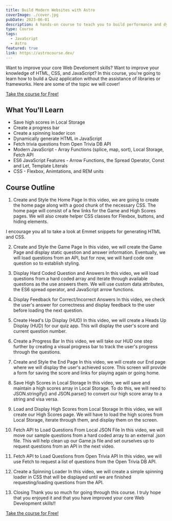 ```yaml
---
title: Build Modern Websites with Astro
coverImage: ./cover.jpg
pubDate: 2023-06-01
description: A hands-on course to teach you to build performance and dynamic websites the modern way using Astro, the all-in-one-framework designed for speed!
type: Course
tags:
  - JavaScript
  - Astro
featured: true
link: https://astrocourse.dev/
---
```


Want to improve your core Web Develoment skills? Want to improve your knowledge of HTML, CSS, and JavaScript? In this course, you're going to learn how to build a Quiz application without the assistance of libraries or frameworks. Here are some of the topic we will cover!

[Take the course for Free!](https://www.youtube.com/watch?v=u98ROZjBWy8&list=PLDlWc9AfQBfZIkdVaOQXi1tizJeNJipEx)

## What You'll Learn

- Save high scores in Local Storage
- Create a progress bar
- Create a spinning loader icon
- Dynamically generate HTML in JavaScript
- Fetch trivia questions from Open Trivia DB API
- Modern JavaScript - Array Functions (splice, map, sort), Local Storage, Fetch API
- ES6 JavaScript Features - Arrow Functions, the Spread Operator, Const and Let, Template Literals
- CSS - Flexbox, Animtations, and REM units

## Course Outline

1. Create and Style the Home Page
   In this video, we are going to create the home page along with a good chunk of the necessary CSS. The home page will consist of a few links for the Game and High Scores pages. We will also create helper CSS classes for Flexbox, buttons, and hiding elements.

I encourage you all to take a look at Emmet snippets for generating HTML and CSS.

2. Create and Style the Game Page
   In this video, we will create the Game Page and display static question and answer information. Eventually, we will load questions from an API, but for now, we will hard code one question so to establish styling.

3. Display Hard Coded Question and Answers
   In this video, we will load questions from a hard coded array and iterate through available questions as the use answers them. We will use custom data attributes, the ES6 spread operator, and JavaScript arrow functions.

4. Display Feedback for Correct/Incorrect Answers
   In this video, we check the user's answer for correctness and display feedback to the user before loading the next question.

5. Create Head's Up Display (HUD)
   In this video, we will create a Heads Up Display (HUD) for our quiz app. This will display the user's score and current question number.

6. Create a Progress Bar
   In this video, we will take our HUD one step further by creating a visual progress bar to track the user's progress through the questions.

7. Create and Style the End Page
   In this video, we will create our End page where we will display the user's achieved score. This screen will provide a form for saving the score and links for playing again or going home.

8. Save High Scores in Local Storage
   In this video, we will save and maintain a high scores array in Local Storage. To do this, we will need to JSON.stringify() and JSON.parse() to convert our high score array to a string and visa versa.

9. Load and Display High Scores from Local Storage
   In this video, we will create our High Scores page. We will have to load the high scores from Local Storage, iterate through them, and display them on the screen.

10. Fetch API to Load Questions From Local JSON File
    In this video, we will move our sample questions from a hard coded array to an external .json file. This will help clean up our Game.js file and set ourselves up to request questions from an API in the next video.

11. Fetch API to Load Questions from Open Trivia API
    In this video, we will use Fetch to request a list of questions from the Open Trivia DB API.

12. Create a Spinning Loader
    In this video, we will create a simple spinning loader in CSS that will be displayed until we are finished requesting/loading questions from the API.

13. Closing
    Thank you so much for going through this course. I truly hope that you enjoyed it and that you have improved your core Web Development skills!!

[Take the course for Free!](https://www.youtube.com/watch?v=u98ROZjBWy8&list=PLDlWc9AfQBfZIkdVaOQXi1tizJeNJipEx)

